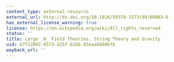 ```yaml
---
content_type: external-resource
external_url: http://dx.doi.org/10.1016/S0370-1573(99)00083-6
has_external_license_warning: true
license: https://en.wikipedia.org/wiki/All_rights_reserved
status: ''
title: Large _N_ Field Theories, String Theory and Gravity
uid: b7f12002-0573-425f-b2bb-83eaab0806fb
wayback_url: ''
---
```

